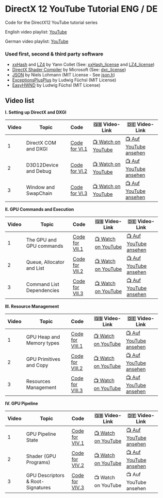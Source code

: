 # DirectX 12 YouTube Tutorial ENG / DE
Code for the DirectX12 YouTube tutorial series

English video playlist: [YouTube](https://youtube.com/playlist?list=PL-m4pn2uJvXGgLezWF3tKWc4Frzc8PzvW)

German video playlist: [YouTube](https://youtube.com/playlist?list=PL-m4pn2uJvXFiuAfZy0r9mItWtVfNl5gw)

### Used first, second & third party software

- [xxHash](https://github.com/Cyan4973/xxHash) and [LZ4](https://github.com/lz4/lz4) by Yann Collet (See: [xxHash_license](https://github.com/Ohjurot/DX12-YT/blob/main/xxHash_LICENSE) and [LZ4_license](https://github.com/Ohjurot/DX12-YT/blob/main/lz4_LICENSE))
- [DirectX Shader Compiler](https://github.com/microsoft/DirectXShaderCompiler) by Microsoft (See: [dxc_license](https://github.com/Ohjurot/DX12-YT/blob/main/dxc_LICENSE))
- [JSON](https://github.com/nlohmann/json) by Niels Lohmann (MIT License - See [json.h](https://github.com/Ohjurot/DX12-YT/blob/main/src/vendor/json/json.h))
- [ExceptionsPlusPlus](https://github.com/Ohjurot/ExceptionsPlusPlus) by Ludwig Füchsl (MIT License)
- [EasyHWND](https://github.com/Ohjurot/EasyHWND) by Ludwig Füchsl (MIT License)

## Video list

**I. Setting up DirectX and DXGI** 

| Video | Topic                 | Code                                                         | :gb: Video-Link                                       | :de: Video-Link                                          |
| ----- | --------------------- | :----------------------------------------------------------- | ----------------------------------------------------- | -------------------------------------------------------- |
| 1     | DirectX COM and DXGI  | [Code for VI.1](https://github.com/Ohjurot/DX12-YT/releases/tag/VI.1) | [:tv: Watch on YouTube​](https://youtu.be/3NTnolWuZxI) | [:tv: Auf YouTube ansehen](https://youtu.be/LOoL9U1Z9ug) |
| 2     | D3D12Device and Debug | [Code for VI.2](https://github.com/Ohjurot/DX12-YT/releases/tag/VI.2) | [:tv: Watch on YouTube](https://youtu.be/yE6zmH5UJYc) | [:tv: Auf YouTube ansehen](https://youtu.be/q62eQqgqQnI) |
| 3     | Window and SwapChain  | [Code for VI.3](https://github.com/Ohjurot/DX12-YT/releases/tag/VI.3) | [:tv: Watch on YouTube](https://youtu.be/R3IF-t11QkM) | [:tv: Auf YouTube ansehen](https://youtu.be/wCD-N7SIYyg) |

**II. GPU Commands and Execution**

| Video | Topic                     | Code                                                         | :gb: Video-Link                                       | :de: Video-Link                                          |
| ----- | ------------------------- | :----------------------------------------------------------- | ----------------------------------------------------- | -------------------------------------------------------- |
| 1     | The GPU and GPU commands  | [Code for VII.1](https://github.com/Ohjurot/DX12-YT/releases/tag/VII.1) | [:tv: Watch on YouTube](https://youtu.be/k7tPjz2cyLQ) | [:tv: Auf YouTube ansehen](https://youtu.be/CHnNqPvUoLs) |
| 2     | Queue, Allocator and List | [Code for VII.2](https://github.com/Ohjurot/DX12-YT/releases/tag/VII.2_ii) | [:tv: Watch on YouTube](https://youtu.be/Ahoc0F0p-o0) | [:tv: Auf YouTube ansehen](https://youtu.be/Tekce8OeO6M) |
| 3     | Command List Dependencies | [Code for VII.3](https://github.com/Ohjurot/DX12-YT/releases/tag/VII.3) | [:tv: Watch on YouTube](https://youtu.be/KvuArtOtmiw) | [:tv: Auf YouTube ansehen](https://youtu.be/Tekce8OeO6M) |

**III. Resource Management**

| Video | Topic                     | Code                                                         | :gb: Video-Link                                       | :de: Video-Link                                          |
| ----- | ------------------------- | :----------------------------------------------------------- | ----------------------------------------------------- | -------------------------------------------------------- |
| 1     | GPU Heap and Memory types | [Code for VIII.1](https://github.com/Ohjurot/DX12-YT/releases/tag/VIII.1) | [:tv: Watch on YouTube](https://youtu.be/JFbuDYo0I5I) | [:tv: Auf YouTube ansehen](https://youtu.be/Y7XZSqKtK5w) |
| 2     | GPU Primitives and Copy   | [Code for VIII.2](https://github.com/Ohjurot/DX12-YT/releases/tag/VIII.2) | [:tv: Watch on YouTube](https://youtu.be/WUX9d0ni8YA) | [:tv: Auf YouTube ansehen](https://youtu.be/2liVyBIPBpE) |
| 3     | Resources Management      | [Code for VIII.3](https://github.com/Ohjurot/DX12-YT/releases/tag/VIII.3) | [:tv: Watch on YouTube](https://youtu.be/f2jiw7jMUkA) | [:tv: Auf YouTube ansehen](https://youtu.be/6Nkm_YgwyfY) |

**IV. GPU Pipeline**

| Video | Topic                             | Code                                                         | :gb: Video-Link                                       | :de: Video-Link                                          |
| ----- | --------------------------------- | :----------------------------------------------------------- | ----------------------------------------------------- | -------------------------------------------------------- |
| 1     | GPU Pipeline State                | [Code for VIV.1](https://github.com/Ohjurot/DX12-YT/releases/tag/VIV.1) | [:tv: Watch on YouTube](https://youtu.be/wTweGut-K8o) | [:tv: Auf YouTube ansehen](https://youtu.be/91xCeOC3QHc) |
| 2     | Shader (GPU Programs)             | [Code for VIV.2](https://github.com/Ohjurot/DX12-YT/releases/tag/VIV.2) | [:tv: Watch on YouTube](https://youtu.be/hfHzkLIMJRE) | [:tv: Auf YouTube ansehen](https://youtu.be/AOicsEvae6k) |
| 3     | GPU Descriptors & Root-Signatures | [Code for VIV.3](https://github.com/Ohjurot/DX12-YT/releases/tag/VIV.3) | :tv: Watch on YouTube | :tv: Auf YouTube ansehen |


